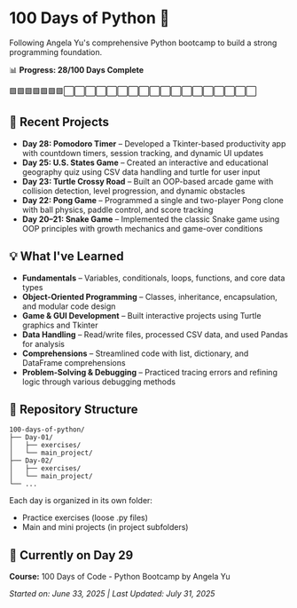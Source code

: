 # 100 Days of Python 🐍

Following Angela Yu's comprehensive Python bootcamp to build a strong programming foundation.

📊 **Progress: 28/100 Days Complete**

<!--START_PROGRESS_BAR-->
🟩🟩🟩🟩🟩🟩🟩⬜⬜⬜⬜⬜⬜⬜⬜⬜⬜⬜⬜⬜⬜⬜⬜⬜⬜
<!--END_PROGRESS_BAR-->

## 🚀 Recent Projects

- **Day 28: Pomodoro Timer** – Developed a Tkinter-based productivity app with countdown timers, session tracking, and dynamic UI updates  
- **Day 25: U.S. States Game** – Created an interactive and educational geography quiz using CSV data handling and turtle for user input  
- **Day 23: Turtle Crossy Road** – Built an OOP-based arcade game with collision detection, level progression, and dynamic obstacles  
- **Day 22: Pong Game** – Programmed a single and two-player Pong clone with ball physics, paddle control, and score tracking  
- **Day 20–21: Snake Game** – Implemented the classic Snake game using OOP principles with growth mechanics and game-over conditions  

## 💡 What I've Learned

- **Fundamentals** – Variables, conditionals, loops, functions, and core data types  
- **Object-Oriented Programming** – Classes, inheritance, encapsulation, and modular code design  
- **Game & GUI Development** – Built interactive projects using Turtle graphics and Tkinter
- **Data Handling** – Read/write files, processed CSV data, and used Pandas for analysis  
- **Comprehensions** – Streamlined code with list, dictionary, and DataFrame comprehensions  
- **Problem-Solving & Debugging** – Practiced tracing errors and refining logic through various debugging methods 

## 📁 Repository Structure

```
100-days-of-python/
├── Day-01/
│   ├── exercises/
│   └── main_project/
├── Day-02/
│   ├── exercises/
│   └── main_project/
└── ...
```

Each day is organized in its own folder:
* Practice exercises (loose .py files)
* Main and mini projects (in project subfolders)

## 🎯 Currently on Day 29

**Course:** 100 Days of Code - Python Bootcamp by Angela Yu

*Started on: June 33, 2025 | Last Updated: July 31, 2025*

